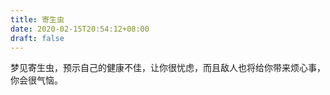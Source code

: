 ```yaml
---
title: 寄生虫
date: 2020-02-15T20:54:12+08:00
draft: false
---
```


梦见寄生虫，预示自己的健康不佳，让你很忧虑，而且敌人也将给你带来烦心事，你会很气恼。

